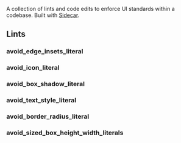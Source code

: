

A collection of lints and code edits to enforce UI standards within a codebase. Built with [Sidecar](https://pub.dev/packages/sidecar).

## Lints

### avoid_edge_insets_literal

### avoid_icon_literal

### avoid_box_shadow_literal

### avoid_text_style_literal

### avoid_border_radius_literal

### avoid_sized_box_height_width_literals


